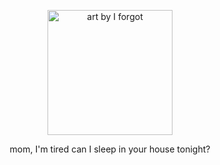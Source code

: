 <p align="center">
    <img width="200" src="https://i.imgur.com/z2WwAc5.png" alt="art by I forgot">
</p>
<p align="center">
mom, I'm tired
can I sleep in your house tonight?
</p>
